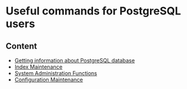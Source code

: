 # Useful commands for PostgreSQL users

## Content
* [Getting information about PostgreSQL database](./db_info.md)
* [Index Maintenance](./index_maintenance.md)
* [System Administration Functions](./kill_process.md)
* [Configuration Maintenance](configuration_maintenance.md)
